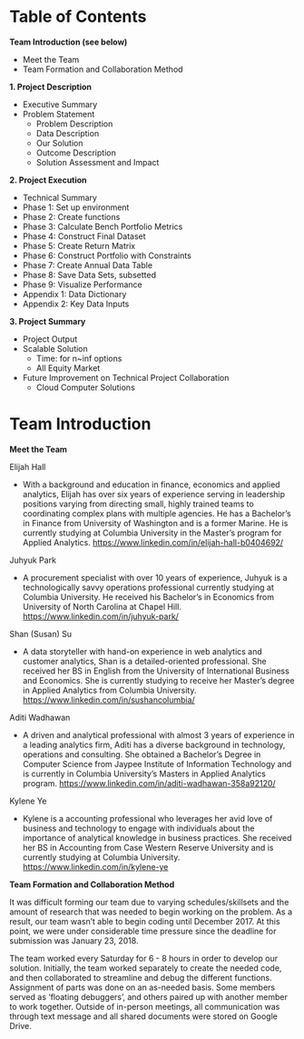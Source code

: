 
# Table of Contents

**Team Introduction (see below)** 
* Meet the Team
* Team Formation and Collaboration Method

**1. Project Description** 
* Executive Summary 
* Problem Statement 
  + Problem Description 
  + Data Description
  + Our Solution 
  + Outcome Description 
  + Solution Assessment and Impact 

**2. Project Execution** 
* Technical Summary 
* Phase 1: Set up environment 
* Phase 2: Create functions 
* Phase 3: Calculate Bench Portfolio Metrics
* Phase 4: Construct Final Dataset 
* Phase 5: Create Return Matrix 
* Phase 6: Construct Portfolio with Constraints 
* Phase 7: Create Annual Data Table 
* Phase 8: Save Data Sets, subsetted 
* Phase 9: Visualize Performance 
* Appendix 1: Data Dictionary 
* Appendix 2: Key Data Inputs

**3. Project Summary** 
* Project Output
* Scalable Solution
  + Time: for n~inf options
  + All Equity Market   
* Future Improvement on Technical Project Collaboration
  + Cloud Computer Solutions  

# Team Introduction
**Meet the Team**

Elijah Hall
* With a background and education in finance, economics and applied analytics, Elijah has over six years of experience serving in leadership positions varying from directing small, highly trained teams to coordinating complex plans with multiple agencies. He has a Bachelor’s in Finance from University of Washington and is a former Marine. He is currently studying at Columbia University in the Master’s program for Applied Analytics.
https://www.linkedin.com/in/elijah-hall-b0404692/

Juhyuk Park
* A procurement specialist with over 10 years of experience, Juhyuk is a technologically savvy operations professional currently studying at Columbia University. He received his Bachelor’s in Economics from University of North Carolina at Chapel Hill. 
https://www.linkedin.com/in/juhyuk-park/

Shan (Susan) Su
* A data storyteller with hand-on experience in web analytics and customer analytics, Shan is a detailed-oriented professional. She received her BS in English from the University of International Business and Economics. She is currently studying to receive her Master’s degree in Applied Analytics from Columbia University. 
https://www.linkedin.com/in/sushancolumbia/

Aditi Wadhawan
* A driven and analytical professional with almost 3 years of experience in a leading analytics firm,  Aditi has a diverse background in technology, operations and consulting. She obtained a Bachelor’s Degree in Computer Science from Jaypee Institute of Information Technology and is currently in Columbia University’s Masters in Applied Analytics program. 
https://www.linkedin.com/in/aditi-wadhawan-358a92120/

Kylene Ye
* Kylene is a accounting professional who leverages her avid love of business and technology to engage with individuals about the importance of analytical knowledge in business practices. She received her BS in Accounting from Case Western Reserve University and is currently studying at Columbia University. 
https://www.linkedin.com/in/kylene-ye

**Team Formation and Collaboration Method**

It was difficult forming our team due to varying schedules/skillsets and the amount of research that was needed to begin working on the problem. As a result, our team wasn’t able to begin coding until December 2017. At this point, we were under considerable time pressure since the deadline for submission was January 23, 2018. 

The team worked every Saturday for 6 - 8 hours in order to develop our solution. Initially, the team worked separately to create the needed code, and then collaborated to streamline and debug the different functions. Assignment of parts was done on an as-needed basis. Some members served as ‘floating debuggers’, and others paired up with another member to work together. Outside of in-person meetings, all communication was through text message and all shared documents were stored on Google Drive. 


